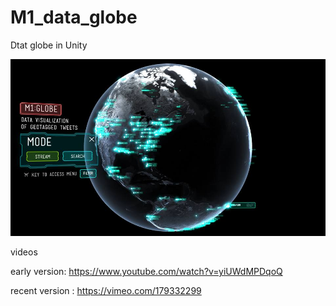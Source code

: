 # M1_data_globe
Dtat globe in Unity

![IMAGE ALT TEXT HERE](Globe.jpg)

videos

early version:
https://www.youtube.com/watch?v=yiUWdMPDqoQ

recent version :
https://vimeo.com/179332299

